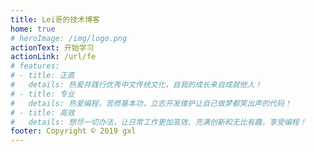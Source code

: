 ```yaml
---
title: Lei哥的技术博客
home: true
# heroImage: /img/logo.png
actionText: 开始学习
actionLink: /url/fe
# features:
# - title: 正直
#   details: 热爱并践行优秀中文传统文化，自我的成长来自成就他人！
# - title: 专业
#   details: 热爱编程，苦修基本功，立志开发维护让自己做梦都笑出声的代码！
# - title: 高效
#   details: 想尽一切办法，让日常工作更加高效、充满创新和无比有趣，享受编程！
footer: Copyright © 2019 gxl
---
```



